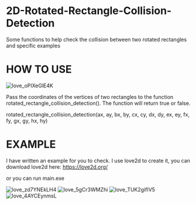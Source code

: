 # 2D-Rotated-Rectangle-Collision-Detection
Some functions to help check the collision between two rotated rectangles and specific examples

# HOW TO USE

![love_oPlXeGlE4K](https://user-images.githubusercontent.com/58079308/137572334-86bc3a05-ead8-4628-823f-47af0da71b5e.png)

Pass the coordinates of the vertices of two rectangles to the function rotated_rectangle_collision_detection(). The function will return true or false.

 rotated_rectangle_collision_detection(ax, ay, bx, by, cx, cy, dx, dy, ex, ey, fx, fy, gx, gy, hx, hy)
 
 # EXAMPLE
 I have written an example for you to check.
 I use love2d to create it, you can download love2d here: https://love2d.org/
 
 or you can run main.exe
 
![love_zd7YNEkLH4](https://user-images.githubusercontent.com/58079308/137572663-3c912566-461e-4c9d-8164-a52d23cfe49d.png)
![love_5gCr3WMZhi](https://user-images.githubusercontent.com/58079308/137572666-080bbead-718c-4543-a993-639043643127.png)
![love_TUK2gifIV5](https://user-images.githubusercontent.com/58079308/137572671-f3fece4d-9ef1-479a-807c-b2697ac2b874.png)
![love_4AYCEynmsL](https://user-images.githubusercontent.com/58079308/137572680-3e2c1b25-5bfc-4016-b5cf-29216e52b7cb.png)
